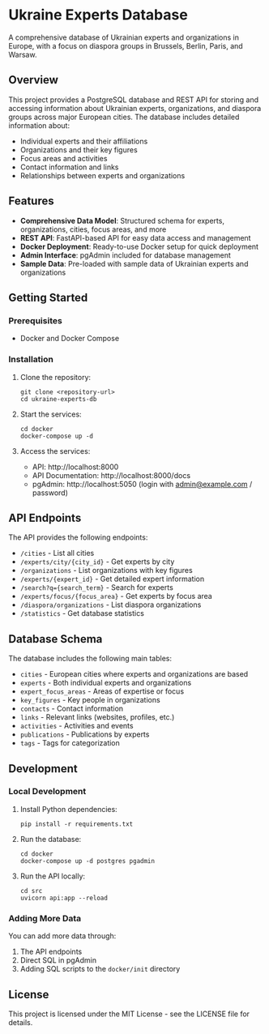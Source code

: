 # Ukraine Experts Database

A comprehensive database of Ukrainian experts and organizations in Europe, with a focus on diaspora groups in Brussels, Berlin, Paris, and Warsaw.

## Overview

This project provides a PostgreSQL database and REST API for storing and accessing information about Ukrainian experts, organizations, and diaspora groups across major European cities. The database includes detailed information about:

- Individual experts and their affiliations
- Organizations and their key figures
- Focus areas and activities
- Contact information and links
- Relationships between experts and organizations

## Features

- **Comprehensive Data Model**: Structured schema for experts, organizations, cities, focus areas, and more
- **REST API**: FastAPI-based API for easy data access and management
- **Docker Deployment**: Ready-to-use Docker setup for quick deployment
- **Admin Interface**: pgAdmin included for database management
- **Sample Data**: Pre-loaded with sample data of Ukrainian experts and organizations

## Getting Started

### Prerequisites

- Docker and Docker Compose

### Installation

1. Clone the repository:
   ```
   git clone <repository-url>
   cd ukraine-experts-db
   ```

2. Start the services:
   ```
   cd docker
   docker-compose up -d
   ```

3. Access the services:
   - API: http://localhost:8000
   - API Documentation: http://localhost:8000/docs
   - pgAdmin: http://localhost:5050 (login with admin@example.com / password)

## API Endpoints

The API provides the following endpoints:

- `/cities` - List all cities
- `/experts/city/{city_id}` - Get experts by city
- `/organizations` - List organizations with key figures
- `/experts/{expert_id}` - Get detailed expert information
- `/search?q={search_term}` - Search for experts
- `/experts/focus/{focus_area}` - Get experts by focus area
- `/diaspora/organizations` - List diaspora organizations
- `/statistics` - Get database statistics

## Database Schema

The database includes the following main tables:

- `cities` - European cities where experts and organizations are based
- `experts` - Both individual experts and organizations
- `expert_focus_areas` - Areas of expertise or focus
- `key_figures` - Key people in organizations
- `contacts` - Contact information
- `links` - Relevant links (websites, profiles, etc.)
- `activities` - Activities and events
- `publications` - Publications by experts
- `tags` - Tags for categorization

## Development

### Local Development

1. Install Python dependencies:
   ```
   pip install -r requirements.txt
   ```

2. Run the database:
   ```
   cd docker
   docker-compose up -d postgres pgadmin
   ```

3. Run the API locally:
   ```
   cd src
   uvicorn api:app --reload
   ```

### Adding More Data

You can add more data through:

1. The API endpoints
2. Direct SQL in pgAdmin
3. Adding SQL scripts to the `docker/init` directory

## License

This project is licensed under the MIT License - see the LICENSE file for details. 